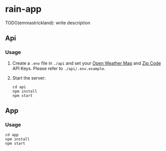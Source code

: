 # rain-app

TODO(emmastrickland): write description

## Api

### Usage

1.  Create a `.env` file in `./api` and set your [Open Weather Map](https://openweathermap.org/api) and [Zip Code](https://www.zipcodeapi.com/) API Keys. Please refer to `./api/.env.example`.

2.  Start the server:
    ```
    cd api
    npm install
    npm start
    ```

## App

### Usage
```
cd app
npm install
npm start
```